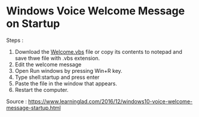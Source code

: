 # Windows Voice Welcome Message on Startup

Steps :

1. Download the [Welcome.vbs](https://github.com/Chirag-Nahata/Windows-Voice-Welcome-Message-on-Startup/blob/main/Welcome.vbs) file or copy its contents to notepad and save thwe file with .vbs extension.
2. Edit the welcome message
3. Open Run windows by pressing Win+R key.
4. Type shell:startup and press enter
5. Paste the file in the window that appears.
6. Restart the computer.

Source : https://www.learninglad.com/2016/12/windows10-voice-welcome-message-startup.html
